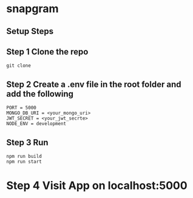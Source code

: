 # snapgram

## Setup Steps

## Step 1 Clone the repo
```
git clone 
```
## Step 2 Create a .env file in the root folder and add the following 
```
PORT = 5000 
MONGO_DB_URI = <your_mongo_uri>
JWT_SECRET = <your_jwt_secrte>
NODE_ENV = development
```
## Step 3 Run
```
npm run build
npm run start
```
# Step 4 Visit App on localhost:5000



